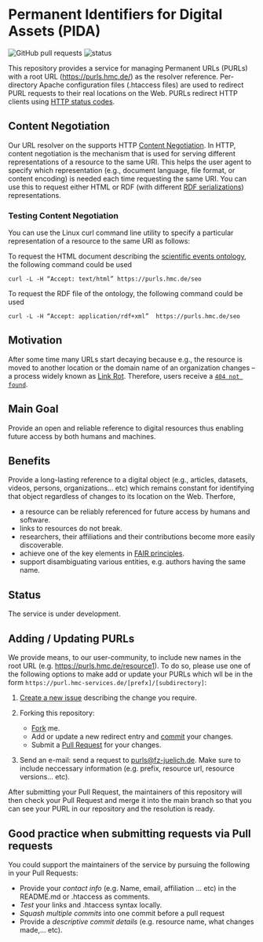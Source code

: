 # Permanent Identifiers for Digital Assets (PIDA)
![GitHub pull requests](https://img.shields.io/github/issues-pr-raw/saidfathalla/PID-service) 
![status](https://img.shields.io/badge/status-down-green)

This repository provides a service for managing Permanent URLs (PURLs) with a root URL (https://purls.hmc.de/) as the resolver reference. Per-directory Apache configuration files (.htaccess files) are used to redirect PURL requests to their real locations on the Web. PURLs redirect HTTP clients using [HTTP status codes](https://en.wikipedia.org/wiki/List_of_HTTP_status_codes).



## Content Negotiation 
Our URL resolver on the supports HTTP [Content Negotiation](https://developer.mozilla.org/en-US/docs/Web/HTTP/Content_negotiation). 
In HTTP, content negotiation is the mechanism that is used for serving different representations of a resource to the same URI. This helps the user agent to specify which representation (e.g., document language, file format, or content encoding) is needed each time requesting the same URI. You can use this to request either HTML or RDF (with different [RDF serializations](https://en.wikipedia.org/wiki/Resource_Description_Framework#Serialization_formats)) representations.

### Testing Content Negotiation 
You can use the Linux curl command line utility to specify a particular representation of a resource to the same URI as follows:

To request the HTML document describing the [scientific events ontology](https://saidfathalla.github.io/SEOontology/Documentation/SEO.html), the following command could be used

`curl -L -H “Accept: text/html” https://purls.hmc.de/seo`

To request the RDF file of the ontology, the following command could be used

`curl -L -H “Accept: application/rdf+xml”  https://purls.hmc.de/seo`


## Motivation
After some time many URLs start decaying because e.g., the resource is moved to another location or the domain name of an organization changes – a process widely known as [Link Rot](https://en.wikipedia.org/wiki/Link_rot). Therefore, users receive a [`404 not found`](https://en.wikipedia.org/wiki/HTTP_404).

## Main Goal
Provide an open and reliable reference to digital resources thus enabling future access by both humans and machines.

## Benefits
Provide a long-lasting reference to a digital object (e.g., articles, datasets, videos, persons, organizations... etc) which remains constant for identifying that object regardless of changes to its location on the Web. 
Therfore,
- a resource can be reliably referenced for future access by humans and software.
- links to resources do not break.
- researchers, their affiliations and their contributions become more easily discoverable. 
- achieve one of the key elements in [FAIR principles](https://www.go-fair.org/fair-principles/).
- support disambiguating various entities, e.g. authors having the same name. 

## Status
The service is under development.

## Adding / Updating PURLs

We provide means, to our user-community, to include new names in the root URL (e.g. https://purls.hmc.de/resource1).
To do so, please use one of the following options to make add or update your PURLs 
which wll be in the form `https://purl.hmc-services.de/[prefx]/[subdirectory]`:

1. [Create a new issue](https://github.com/saidfathalla/PID-Service/issues/new?assignees=&labels=&template=request-purl.md&title=%5BNew+PURL%5D) describing the change you require.

2. Forking this repository:
      * [Fork](https://docs.github.com/en/get-started/quickstart/fork-a-repo) me.
      * Add or update a new redirect entry and [commit](https://docs.github.com/en/desktop/contributing-and-collaborating-using-github-desktop/making-changes-in-a-branch/committing-and-reviewing-changes-to-your-project) your changes.
      * Submit a [Pull Request](https://docs.github.com/en/pull-requests/collaborating-with-pull-requests/proposing-changes-to-your-work-with-pull-requests/about-pull-requests) for your changes. 
 3. Send an e-mail: send a request to [purls@fz-juelich.de](mailto:purls@fz-juelich.de). 
    Make sure to include neccessary information (e.g. prefix, resource url, resource versions... etc).     

After submitting your Pull Request, the maintainers of this repository will then check your Pull Request and merge it into the main branch so that you can see your PURL in our repository and the resolution is ready.

## Good practice when submitting requests via Pull requests
You could support the maintainers of the service by pursuing the following in your 
Pull Requests:

* Provide your *contact info* (e.g. Name, email, affiliation ... etc) in the README.md or .htaccess  as comments.
* *Test* your links and .htaccess syntax locally.
* *Squash multiple commits* into one commit before a pull request 
* Provide a *descriptive commit details* (e.g. resource name, what changes made,... etc).


